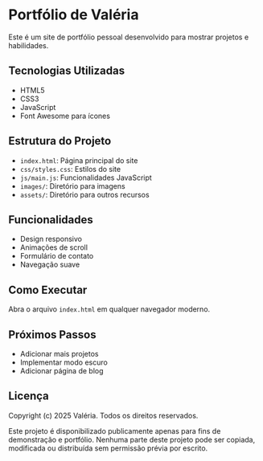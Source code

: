 # Portfólio de Valéria

Este é um site de portfólio pessoal desenvolvido para mostrar projetos e habilidades.

## Tecnologias Utilizadas

- HTML5
- CSS3
- JavaScript
- Font Awesome para ícones

## Estrutura do Projeto

- `index.html`: Página principal do site
- `css/styles.css`: Estilos do site
- `js/main.js`: Funcionalidades JavaScript
- `images/`: Diretório para imagens
- `assets/`: Diretório para outros recursos

## Funcionalidades

- Design responsivo
- Animações de scroll
- Formulário de contato
- Navegação suave

## Como Executar

Abra o arquivo `index.html` em qualquer navegador moderno.

## Próximos Passos

- Adicionar mais projetos
- Implementar modo escuro
- Adicionar página de blog

## Licença

Copyright (c) 2025 Valéria. Todos os direitos reservados.

Este projeto é disponibilizado publicamente apenas para fins de demonstração e portfólio. 
Nenhuma parte deste projeto pode ser copiada, modificada ou distribuída sem permissão prévia por escrito.
